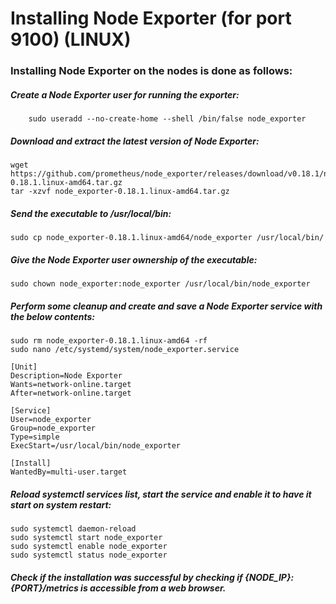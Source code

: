 # Installing Node Exporter (for port 9100) (LINUX)

### Installing Node Exporter on the nodes is done as follows:

##### Create a Node Exporter user for running the exporter:
```
    sudo useradd --no-create-home --shell /bin/false node_exporter
```
##### Download and extract the latest version of Node Exporter:
```
wget https://github.com/prometheus/node_exporter/releases/download/v0.18.1/node_exporter-0.18.1.linux-amd64.tar.gz
tar -xzvf node_exporter-0.18.1.linux-amd64.tar.gz
```
##### Send the executable to /usr/local/bin:
```
sudo cp node_exporter-0.18.1.linux-amd64/node_exporter /usr/local/bin/
```
##### Give the Node Exporter user ownership of the executable:
```
sudo chown node_exporter:node_exporter /usr/local/bin/node_exporter
```
##### Perform some cleanup and create and save a Node Exporter service with the below contents:
```
sudo rm node_exporter-0.18.1.linux-amd64 -rf
sudo nano /etc/systemd/system/node_exporter.service
```
```
[Unit]
Description=Node Exporter
Wants=network-online.target
After=network-online.target

[Service]
User=node_exporter
Group=node_exporter
Type=simple
ExecStart=/usr/local/bin/node_exporter
 
[Install]
WantedBy=multi-user.target
```
##### Reload systemctl services list, start the service and enable it to have it start on system restart:

```
sudo systemctl daemon-reload
sudo systemctl start node_exporter
sudo systemctl enable node_exporter
sudo systemctl status node_exporter
```

##### Check if the installation was successful by checking if {NODE_IP}:{PORT}/metrics is accessible from a web browser.